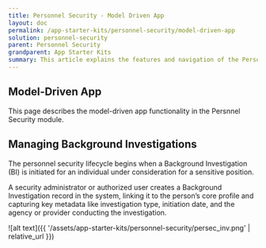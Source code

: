 ```yaml
---
title: Personnel Security - Model Driven App
layout: doc
permalink: /app-starter-kits/personnel-security/model-driven-app
solution: personnel-security
parent: Personnel Security
grandparent: App Starter Kits
summary: This article explains the features and navigation of the Personnel Security model-driven app, detailing how users can manage the lifecycle of background investigations, adjudications, security clearances, CV (continuous vetting), and AI-enabled features.
---
```


## Model-Driven App

This page describes the model-driven app functionality in the Persnnel Security module.

## Managing Background Investigations

The personnel security lifecycle begins when a Background Investigation (BI) is initiated for an individual under consideration for a sensitive position. 

A security administrator or authorized user creates a Background Investigation record in the system, linking it to the person’s core profile and capturing key metadata like investigation type, initiation date, and the agency or provider conducting the investigation.

![alt text]({{ '/assets/app-starter-kits/personnel-security/persec_inv.png' | relative_url }})
